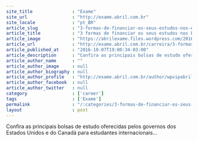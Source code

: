 ```yaml
---
site_title               : "Exame"
site_url                 : "http://exame.abril.com.br"
site_locale              : "pt_BR"
article_slug             : "3-formas-de-financiar-os-seus-estudos-nos-eua-e-no-canada"
article_title            : "3 formas de financiar os seus estudos nos EUA e no Canadá"
article_image            : "https://abrilexame.files.wordpress.com/2016/10/size_960_16_9_dinheiro-faculdade.jpg?quality=70&strip=all&w=960"
article_url              : "http://exame.abril.com.br/carreira/3-formas-de-financiar-os-seus-estudos-nos-eua-e-no-canada/"
article_published_at     : "2016-10-07T19:00:34-03:00"
article_description      : "Confira as principais bolsas de estudo oferecidas pelos governos dos Estados Unidos e do Canadá para estudantes internacionais..."
article_author_name      : ""
article_author_image     : null
article_author_biography : null
article_author_profile   : "http://exame.abril.com.br/author/wpvipabril/"
article_author_facebook  : null
article_author_twitter   : null
category                 : ['career']
tags                     : ['Exame']
permalink                : "/:categories/3-formas-de-financiar-os-seus-estudos-nos-eua-e-no-canada/"
layout                   : post
---
```


Confira as principais bolsas de estudo oferecidas pelos governos dos Estados Unidos e do Canadá para estudantes internacionais...
